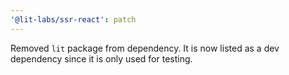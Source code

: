 ```yaml
---
'@lit-labs/ssr-react': patch
---
```


Removed `lit` package from dependency. It is now listed as a dev dependency since it is only used for testing.
